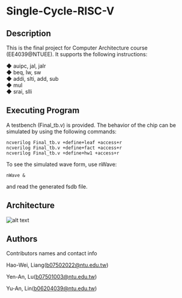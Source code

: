 # Single-Cycle-RISC-V

## Description

This is the final project for Computer Architecture course (EE4039@NTUEE). It supports the following instructions:

◆ auipc, jal, jalr  
◆ beq, lw, sw  
◆ addi, slti, add, sub  
◆ mul  
◆ srai, slli

## Executing Program

A testbench (Final_tb.v) is provided. The behavior of the chip can be simulated by using the following commands: 
```
ncverilog Final_tb.v +define+leaf +access+r
ncverilog Final_tb.v +define+fact +access+r
ncverilog Final_tb.v +define+hw1 +access+r
```
To see the simulated wave form, use nWave:
```
nWave &
```
and read the generated fsdb file.

## Architecture

![alt text](https://github.com/[username]/[reponame]/blob/[branch]/image.jpg?raw=true)

## Authors

Contributors names and contact info

Hao-Wei, Liang(b07502022@ntu.edu.tw) 

Yen-An, Lu(b07501003@ntu.edu.tw)
  
Yu-An, Lin(b06204039@ntu.edu.tw)

